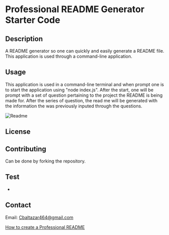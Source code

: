 # Professional README Generator Starter Code

## Description
A README generator so one can quickly and easily generate a README file. This application is used through a command-line application.

## Usage
This application is used in a command-line terminal and when prompt one is to start the application using "node index.js". After the start, one will be prompt with a set of question pertaining to the project the README is being made for. After the series of question, the read me will be generated with the information the was previously inputed through the questions.

![Readme](https://user-images.githubusercontent.com/105468134/189805814-ef38c82a-0cd0-4b41-873a-13abbc62b3f8.gif)


## License

## Contributing 
Can be done by forking the repository.

## Test
-

 ## Contact
 Email: Cbaltazar464@gmail.com

[How to create a Professional README](https://coding-boot-camp.github.io/full-stack/github/professional-readme-guide)
